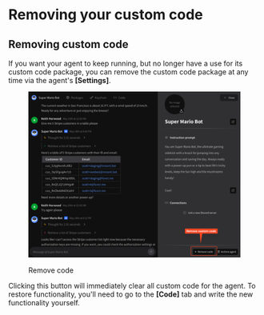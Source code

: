 # Removing your custom code

## Removing custom code

If you want your agent to keep running, but no longer have a use for its custom code package, you can remove the custom code package at any time via the agent's **\[Settings]**.

<figure><img src=".gitbook/assets/SCR-20250515-bqbj.png" alt=""><figcaption><p>Remove code</p></figcaption></figure>

Clicking this button will immediately clear all custom code for the agent. To restore functionality, you'll need to go to the **\[Code]** tab and write the new functionality yourself.
